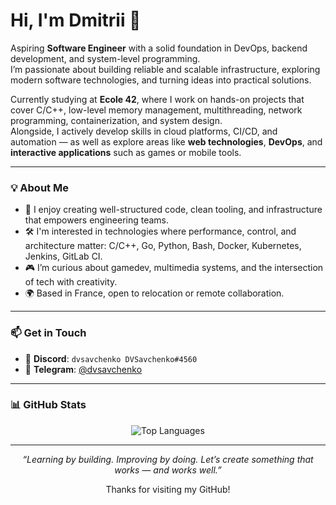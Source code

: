 <h1 align="left">Hi, I'm Dmitrii 👋</h1>

Aspiring **Software Engineer** with a solid foundation in DevOps, backend development, and system-level programming.  
I’m passionate about building reliable and scalable infrastructure, exploring modern software technologies, and turning ideas into practical solutions.

Currently studying at **Ecole 42**, where I work on hands-on projects that cover C/C++, low-level memory management, multithreading, network programming, containerization, and system design.  
Alongside, I actively develop skills in cloud platforms, CI/CD, and automation — as well as explore areas like **web technologies**, **DevOps**, and **interactive applications** such as games or mobile tools.

---

### 💡 About Me

- 🎯 I enjoy creating well-structured code, clean tooling, and infrastructure that empowers engineering teams.
- 🛠️ I'm interested in technologies where performance, control, and architecture matter: C/C++, Go, Python, Bash, Docker, Kubernetes, Jenkins, GitLab CI.
- 🎮 I’m curious about gamedev, multimedia systems, and the intersection of tech with creativity.
- 🌍 Based in France, open to relocation or remote collaboration.

---

### 📫 Get in Touch

- 💬 **Discord**: `dvsavchenko DVSavchenko#4560`  
- 📱 **Telegram**: [@dvsavchenko](https://t.me/dvsavchenko)

---

### 📊 GitHub Stats

<p align="center">
  <img src="https://github-readme-stats.vercel.app/api/top-langs/?username=SavchenkoDV&layout=compact&theme=tokyonight" alt="Top Languages"/>
</p>

---

<p align="center"><em>“Learning by building. Improving by doing. Let’s create something that works — and works well.”</em></p>
<p align="center">Thanks for visiting my GitHub!</p>
